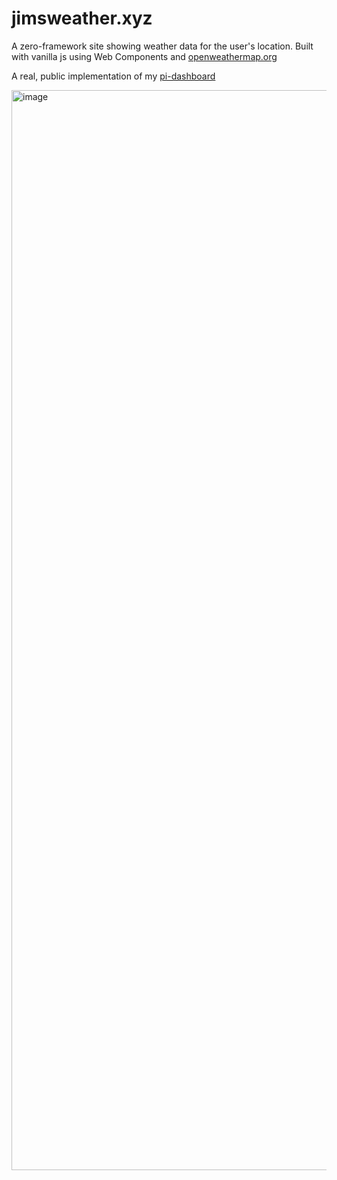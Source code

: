 # jimsweather.xyz

A zero-framework site showing weather data for the user's location. Built with vanilla js using Web Components and [openweathermap.org](https://openweathermap.org/)

A real, public implementation of my [pi-dashboard](https://github.com/jim-brighter/pi-dashboard)

<img width="1728" alt="image" src="https://user-images.githubusercontent.com/7976925/180467432-cd5e9592-4c2d-4858-913d-8882bf9a1362.png">
